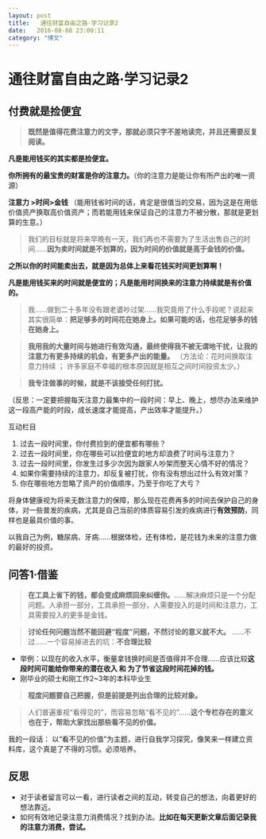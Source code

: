 ```yaml
---
layout: post
title:   通往财富自由之路·学习记录2
date:   2016-08-08 23:00:11
category: "博文"
---
```

# 通往财富自由之路·学习记录2

## 付费就是捡便宜





> **既然是值得花费注意力的文字，那就必须只字不差地读完，并且还需要反复阅读。**





**凡是能用钱买的其实都是捡便宜。**



**你所拥有的最宝贵的财富是你的注意力。**（你的注意力是能让你有所产出的唯一资源）



**注意力 >时间>金钱**  （能用钱省时间的话，肯定是很值当的交易，因为这是在用低价值资产换取高价值资产；而若能用钱来保证自己的注意力不被分散，那就是更划算的生意。）



> 我们的目标就是将来早晚有一天，我们再也不需要为了生活出售自己的时间……**因为卖时间就是不划算的，因为时间的价值就是高于金钱的价值。**



**之所以你的时间能卖出去，就是因为总体上来看花钱买时间更划算啊！**



**凡是能用钱买来的时间就是便宜的；凡是能用时间换来的注意力持续就是有价值的。**








> 我……做到二十多年没有跟老婆吵过架……我究竟用了什么手段呢？说起来其实很简单：**把足够多的时间花在她身上。如果可能的话，也花足够多的钱在她身上。**



>  **我用我的大量时间与她进行有效沟通，最终使得我不被无谓地干扰，让我的注意力有更多持续的机会，有更多产出的能量。**  （方法论：花时间换取注意力持续  ；  许多家庭不幸福的根本原因就是相互之间时间投资太少。）



> **我专注做事的时候，就是不该接受任何打扰。**

（反思：一定要把握每天注意力最集中的一段时间：早上、晚上，想尽办法来维护这一段高产能的时段，成长速度才能提高，产出效率才能提升。）









互动栏目

1. 过去一段时间里，你付费捡到的便宜都有哪些？
2. 过去一段时间里，你在哪些可以捡便宜的地方却浪费了时间与注意力？
3. 过去一段时间里，你发生过多少次因为跟家人吵架而整天心情不好的情况？
4. 如果你需要持续的注意力，却反复被打扰，你有没有想出过什么有效对策？
5. 你在哪些地方忽略了资产的价值顺序，乃至于你吃了大亏？





将身体健康视为将来无数注意力的保障，那么现在花费再多的时间去保护自己的身体，对一些普发的疾病，尤其是自己当前的体质容易引发的疾病进行**有效预防**，同样也是最具价值的事。

以我自己为例，糖尿病、牙病……根据体检，还有体检，是花钱为未来的注意力做的最好的投资。





## 问答1·借鉴

  

> **在工具上省下的钱，都会变成麻烦回来纠缠你。**……解决麻烦只是一个分配问题。人承担一部分，工具承担一部分，人需要投入的是时间和注意力，工具需要投入的更多是金钱。



>  **讨论任何问题当然不能回避“程度”问题，不然讨论的意义就不大。** ……不过……一个容易掉进去的坑：**不合理比较** 

* 举例：以现在的收入水平，衡量拿钱换时间是否值得并不合理……应该比较**这段时间可能给你带来的潜在收入 和 为了节省这段时间花掉的钱。** 
* 刚毕业的硕士和刚工作2~3年的本科毕业生

> **程度问题要自己把握，但是前提是列出合理的比较对象。**



> 人们普遍重视“看得见的”，而容易忽略“看不见的”……**这个专栏存在的意义也在于，帮助大家找出那些看不见的价值。**



我的一段话： 以“看不见的价值”为主题，进行自我学习探究，像笑来一样建立资料库，这个真是了不得的习惯。必须培养。



## 反思

* 对于读者留言可以一看，进行读者之间的互动，转变自己的想法，向着更好的想法靠近。
* 如何有效地记录注意力消费情况？找到办法。**比如在每天更新文章后面记录我的注意力消费，尝试。**





